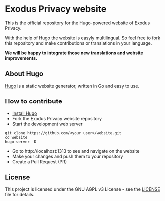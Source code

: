 # Exodus Privacy website

This is the official repository for the Hugo-powered website of Exodus Privacy.

With the help of Hugo the website is easyly multilingual. So feel free to fork this repository and make contributions or translations in your language.

**We will be happy to integrate those new translations and website improvements.**

## About Hugo

[Hugo](https://gohugo.io/) is a static website generator, written in Go and easy to use.

## How to contribute

- [Install Hugo](https://gohugo.io/getting-started/installing)
- Fork the Exodus Privacy website repository
- Start the development web server
```
git clone https://github.com/<your user>/website.git
cd website
hugo server -D
```
- Go to http://localhost:1313 to see and navigate on the website
- Make your changes and push them to your repository
- Create a Pull Request (PR)

## License

This project is licensed under the GNU AGPL v3 License - see the [LICENSE](https://github.com/Exodus-Privacy/website/blob/hugo/LICENSE) file for details.
